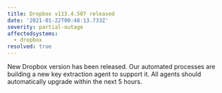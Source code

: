 ```yaml
---
title: Dropbox v113.4.507 released
date: '2021-01-22T00:48:13.733Z'
severity: partial-outage
affectedsystems:
  - dropbox
resolved: true
---
```

New Dropbox version has been released. Our automated processes are building a new key extraction agent to support it. All agents should automatically upgrade within the next 5 hours.

<!--- language code: en -->
